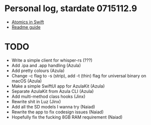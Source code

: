 # Personal log, stardate 0715112.9
- [Atomics in Swift](https://medium.com/macoclock/multi-threading-and-race-conditions-in-swift-13f3c8eb25c4)
- [Readme guide](https://dev.to/scottydocs/how-to-write-a-kickass-readme-5af9)

# TODO
- Write a simple client for whisper-rs (???)
- Add .ipa and .app handling (Azula)
- Add pretty colours (Azula)
- Change -c flag to -s (strip), add -t (thin) flag for universal binary on macOS (Azula)
- Make a simple SwiftUI app for AzulaKit (Azula)
- Separate AzulaKit from Azula CLI (Azula)
- Add multi-method class hooks (Jinx)
- Rewrite shit in Luz (Jinx)
- Add all the SD models I wanna try (Naiad)
- Rewrite the app to fix codesign issues (Naiad)
- Hopefully fix the fucking 8GB RAM requirement (Naiad)

